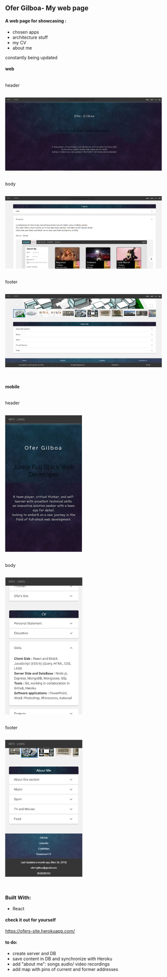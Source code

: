 ## Ofer Gilboa- My web page 
 
#### A web page for showcasing :
- chosen apps
- architecture stuff  
- my CV
- about me

constantly being updated 

#### web
<br/>
header
<br/>
<br/>
<p><img src="src/img/OfersSite/header.PNG"  title="Ofer's Site"></p>
<br/>
body
<br/>
<br/>
<p><img src="src/img/OfersSite/body.PNG" title="Ofer's Site"></p>
<br/>
footer
<br/>
<br/>
<p><img src="src/img/OfersSite/ZBar.PNG"  title="Ofer's Site"></p>
<br/>

#### mobile
<br/>
header
<br/>
<br/>
<p><img src="src/img/OfersSite/headerM.PNG"  height="440px" title="Ofer's Site"></p>
<br/>
body
<br/>
<br/>
<p><img src="src/img/OfersSite/bodyM.PNG"  height="440px" title="Ofer's Site"></p>
<br/>
footer
<br/>
<br/>
<p><img src="src/img/OfersSite/ZBarM.PNG"  height="440px" title="Ofer's Site"></p>
<br/>

### Built With:
- React


#### check it out for yourself 
 https://ofers-site.herokuapp.com/


#### to do:
- create server and DB
- save content in DB and synchronize with Heroku
- add "about me": songs audio/ video recordings
- add map with pins of current and former addresses
